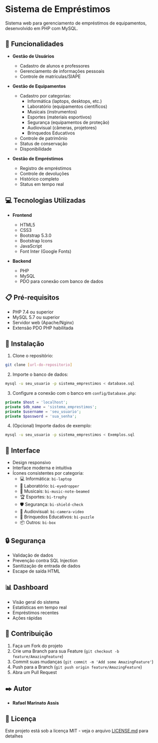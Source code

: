 # Sistema de Empréstimos

Sistema web para gerenciamento de empréstimos de equipamentos, desenvolvido em PHP com MySQL.

## 🚀 Funcionalidades

- **Gestão de Usuários**
  - Cadastro de alunos e professores
  - Gerenciamento de informações pessoais
  - Controle de matrículas/SIAPE

- **Gestão de Equipamentos**
  - Cadastro por categorias:
    - Informática (laptops, desktops, etc.)
    - Laboratório (equipamentos científicos)
    - Musicais (instrumentos)
    - Esportes (materiais esportivos)
    - Segurança (equipamentos de proteção)
    - Audiovisual (câmeras, projetores)
    - Brinquedos Educativos
  - Controle de patrimônio
  - Status de conservação
  - Disponibilidade

- **Gestão de Empréstimos**
  - Registro de empréstimos
  - Controle de devoluções
  - Histórico completo
  - Status em tempo real

## 💻 Tecnologias Utilizadas

- **Frontend**
  - HTML5
  - CSS3
  - Bootstrap 5.3.0
  - Bootstrap Icons
  - JavaScript
  - Font Inter (Google Fonts)

- **Backend**
  - PHP
  - MySQL
  - PDO para conexão com banco de dados

## 📋 Pré-requisitos

- PHP 7.4 ou superior
- MySQL 5.7 ou superior
- Servidor web (Apache/Nginx)
- Extensão PDO PHP habilitada

## 🔧 Instalação

1. Clone o repositório:
```bash
git clone [url-do-repositorio]
```

2. Importe o banco de dados:
```bash
mysql -u seu_usuario -p sistema_emprestimos < database.sql
```

3. Configure a conexão com o banco em `config/Database.php`:
```php
private $host = 'localhost';
private $db_name = 'sistema_emprestimos';
private $username = 'seu_usuario';
private $password = 'sua_senha';
```

4. (Opcional) Importe dados de exemplo:
```bash
mysql -u seu_usuario -p sistema_emprestimos < Exemplos.sql
```

## 📱 Interface

- Design responsivo
- Interface moderna e intuitiva
- Ícones consistentes por categoria:
  - 💻 Informática: `bi-laptop`
  - 🧪 Laboratório: `bi-eyedropper`
  - 🎵 Musicais: `bi-music-note-beamed`
  - 🏆 Esportes: `bi-trophy`
  - 🛡️ Segurança: `bi-shield-check`
  - 🎥 Audiovisual: `bi-camera-video`
  - 🧩 Brinquedos Educativos: `bi-puzzle`
  - 📦 Outros: `bi-box`

## 🔒 Segurança

- Validação de dados
- Prevenção contra SQL Injection
- Sanitização de entrada de dados
- Escape de saída HTML

## 📊 Dashboard

- Visão geral do sistema
- Estatísticas em tempo real
- Empréstimos recentes
- Ações rápidas

## 🤝 Contribuição

1. Faça um Fork do projeto
2. Crie uma Branch para sua Feature (`git checkout -b feature/AmazingFeature`)
3. Commit suas mudanças (`git commit -m 'Add some AmazingFeature'`)
4. Push para a Branch (`git push origin feature/AmazingFeature`)
5. Abra um Pull Request

## ✒️ Autor

* **Rafael Marinato Assis**

## 📄 Licença

Este projeto está sob a licença MIT - veja o arquivo [LICENSE.md](LICENSE.md) para detalhes 